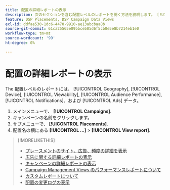 ```yaml
---
title: 配置の詳細レポートの表示
description: 次のセクションを含む配置レベルのレポートを開く方法を説明します。 [!UICONTROL Geography], [!UICONTROL Device], [!UICONTROL Viewability], [!UICONTROL Audience Performance], [!UICONTROL Notifications]、および [!UICONTROL Ads] データ。
feature: DSP Placements, DSP Campaign Data Views
exl-id: ddfae530-1dc6-4470-9910-ae13abcbaa8b
source-git-commit: 61ca25565e09bbce505d6f5cb0e5e8b7214eb1e0
workflow-type: tm+mt
source-wordcount: '99'
ht-degree: 0%

---
```


# 配置の詳細レポートの表示

The <!--legacy --> 配置レベルのレポートには、 [!UICONTROL Geography], [!UICONTROL Device], [!UICONTROL Viewability], [!UICONTROL Audience Performance], [!UICONTROL Notifications]、および [!UICONTROL Ads] データ。

1. メインメニューで、 **[!UICONTROL Campaigns]**.
1. キャンペーンの名前をクリックします。
1. サブメニューで、 **[!UICONTROL Placements]**.
1. 配置名の横にある  **[!UICONTROL ...]** > **[!UICONTROL View report]**.

>[!MORELIKETHIS]
>
>* [プレースメントのサイト、広告、頻度の詳細を表示](/help/dsp/campaign-management/reports/placement-details-view.md)
>* [広告に関する詳細レポートの表示](/help/dsp/campaign-management/ads/ad-view-report.md)
>* [キャンペーンの詳細レポートの表示](/help/dsp/campaign-management/campaigns/campaign-view-report.md)
>* [Campaign Management Views のパフォーマンスレポートについて](/help/dsp/campaign-management/reports/campaign-reports-about.md)
>* [カスタムレポートについて](/help/dsp/reports/report-about.md)
>* [配置の変更ログの表示](placement-change-log.md)
